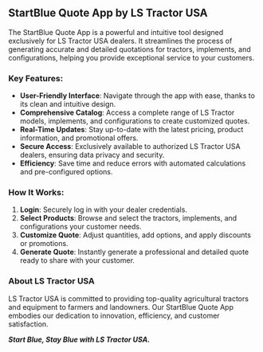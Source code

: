 ## StartBlue Quote App by LS Tractor USA

The StartBlue Quote App is a powerful and intuitive tool designed exclusively for LS Tractor USA dealers. It streamlines the process of generating accurate and detailed quotations for tractors, implements, and configurations, helping you provide exceptional service to your customers.

### Key Features:
- **User-Friendly Interface**: Navigate through the app with ease, thanks to its clean and intuitive design.
- **Comprehensive Catalog**: Access a complete range of LS Tractor models, implements, and configurations to create customized quotes.
- **Real-Time Updates**: Stay up-to-date with the latest pricing, product information, and promotional offers.
- **Secure Access**: Exclusively available to authorized LS Tractor USA dealers, ensuring data privacy and security.
- **Efficiency**: Save time and reduce errors with automated calculations and pre-configured options.

### How It Works:
1. **Login**: Securely log in with your dealer credentials.
2. **Select Products**: Browse and select the tractors, implements, and configurations your customer needs.
3. **Customize Quote**: Adjust quantities, add options, and apply discounts or promotions.
4. **Generate Quote**: Instantly generate a professional and detailed quote ready to share with your customer.

### About LS Tractor USA
LS Tractor USA is committed to providing top-quality agricultural tractors and equipment to farmers and landowners. Our StartBlue Quote App embodies our dedication to innovation, efficiency, and customer satisfaction.

*****Start Blue, Stay Blue with LS Tractor USA.*****
